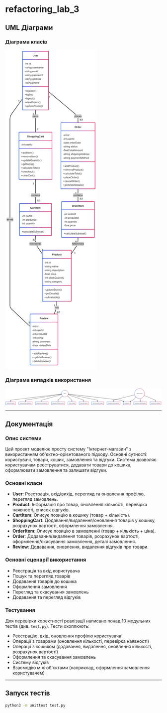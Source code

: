 # refactoring_lab_3

## UML Діаграми

### Діаграма класів

![Class Diagram](Editor%20%7C%20Mermaid%20Chart-2025-04-11-090820.png)

### Діаграма випадків використання

![Use Case Diagram](Editor%20%7C%20Mermaid%20Chart-2025-04-11-090845.png)

---

## Документація

### Опис системи

Цей проект моделює просту систему "Інтернет-магазин" з використанням об'єктно-орієнтованого підходу. Основні сутності: користувачі, товари, кошик, замовлення та відгуки. Система дозволяє користувачам реєструватися, додавати товари до кошика, оформлювати замовлення та залишати відгуки.

### Основні класи

- **User**: Реєстрація, вхід/вихід, перегляд та оновлення профілю, перегляд замовлень.
- **Product**: Інформація про товар, оновлення кількості, перевірка наявності, список відгуків.
- **CartItem**: Описує позицію в кошику (товар + кількість).
- **ShoppingCart**: Додавання/видалення/оновлення товарів у кошику, розрахунок вартості, оформлення замовлення.
- **OrderItem**: Описує позицію в замовленні (товар + кількість + ціна).
- **Order**: Додавання/видалення товарів, розрахунок вартості, оформлення/скасування замовлення, деталі замовлення.
- **Review**: Додавання, оновлення, видалення відгуків про товари.

### Основні сценарії використання
- Реєстрація та вхід користувача
- Пошук та перегляд товарів
- Додавання товарів до кошика
- Оформлення замовлення
- Перегляд та скасування замовлень
- Додавання та перегляд відгуків

### Тестування

Для перевірки коректності реалізації написано понад 10 модульних тестів (див. `test.py`). Тести охоплюють:
- Реєстрацію, вхід, оновлення профілю користувача
- Операції з товарами (оновлення кількості, перевірка наявності)
- Операції з кошиком (додавання, видалення, оновлення кількості, розрахунок вартості)
- Оформлення та скасування замовлень
- Систему відгуків
- Взаємодію між об'єктами (наприклад, оформлення замовлення користувачем)

---

## Запуск тестів

```bash
python3 -m unittest test.py
```